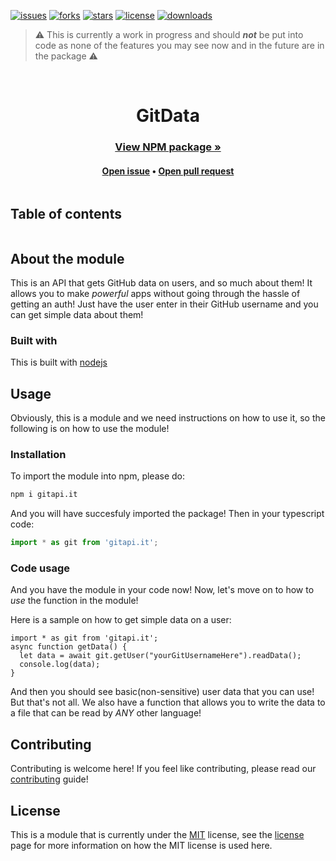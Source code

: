 [![issues](https://img.shields.io/github/issues/darkdarcool/GitData-Typescript?logoColor=blue&style=for-the-badge)](https://github.com/darkdarcool/GitData-Typescript/issues)
[![forks](https://img.shields.io/github/forks/darkdarcool/GitData-Typescript?style=for-the-badge)](https://github.com/darkdarcool/GitData-Typescript/fork)
[![stars](https://img.shields.io/github/stars/darkdarcool/GitData-Typescript?logoColor=blue&style=for-the-badge)](https://github.com/darkdarcool/GitData-Typescript/stargazers)
[![license](https://img.shields.io/github/license/darkdarcool/GitData-Typescript?color=blue&style=for-the-badge)](https://github.com/darkdarcool/GitData-Typescript/blob/master/LICENSE)
[![downloads](https://img.shields.io/npm/dw/gitapi.it?style=for-the-badge)](https://www.npmjs.com/package/gitapi.it)
> ⚠️ This is currently a work in progress and should ***not*** be put into code as none of the features you may see now and in the future are in the package ⚠️ 

<br />

<h1 align = "center" style = "display: block"> GitData </h1>

<h3 align = "center"><a href = "https://www.npmjs.com/package/gitapi.it"> View NPM package »</a></h1>
<h4 align = "center"><a href = "https://github.com/darkdarcool/GitAPI.it/issues">Open issue</a>  • <a href = "https://github.com/darkdarcool/GitAPI.it/pulls">Open pull request</a></h4>

<details>
  <summary style = "display: inline-block"><h2>Table of contents</summary>
  <br>
  <br>
  <li>
    <a href = "#about-the-module">About the module</a>
    <ul>
      • <a href = "#built-with"> Built with </a>
    </ul>
    • <a href = "#usage"> Usage </a>
    <ul>
      • <a href = "#installation"> Installation </a>
      <br>
      • <a href = "#code-usage"> Code usage </a>
    </ul>
    • <a href = "#contributing">Contributing</a>
    <br>
    • <a href = "#license">License</a>
  </li>
</details>

## About the module

This is an API that gets GitHub data on users, and so much about them! It allows you to make _powerful_ apps without going through the hassle of getting an auth! Just have the user enter in their GitHub username and you can get simple data about them! 

###  Built with 

This is built with [nodejs](https://nodejs.dev)

## Usage

Obviously, this is a module and we need instructions on how to use it, so the following is on how to use the module!

### Installation 

To import the module into npm, please do:

``` sh
npm i gitapi.it
```

And you will have succesfuly imported the package! Then in your typescript code:

``` javascript
import * as git from 'gitapi.it';
```

### Code usage

And you have the module in your code now! Now, let's move on to how to _use_ the function in the module!

Here is a sample on how to get simple data on a user:

```
import * as git from 'gitapi.it';
async function getData() {
  let data = await git.getUser("yourGitUsernameHere").readData();
  console.log(data);
}
```

And then you should see basic(non-sensitive) user data that you can use! But that's not all. We also have a function that allows you to write the data to a file that can be read by _ANY_ other language!
## Contributing

Contributing is welcome here! If you feel like contributing, please read our [contributing](https://github.com/darkdarcool/GitAPI.it/blob/master/.github/CONTRIBUTING.md) guide!

## License

This is a module that is currently under the [MIT](https://en.wikipedia.org/wiki/MIT_License) license, see the [license](https://github.com/darkdarcool/GitData-Typescript/blob/master/LICENSE) page for more information on how the MIT license is used here.

